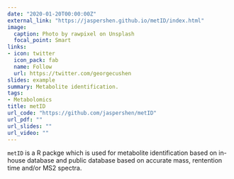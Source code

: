 ```yaml
---
date: "2020-01-20T00:00:00Z"
external_link: "https://jaspershen.github.io/metID/index.html"
image:
  caption: Photo by rawpixel on Unsplash
  focal_point: Smart
links:
- icon: twitter
  icon_pack: fab
  name: Follow
  url: https://twitter.com/georgecushen
slides: example
summary: Metabolite identification.
tags:
- Metabolomics
title: metID
url_code: "https://github.com/jaspershen/metID"
url_pdf: ""
url_slides: ""
url_video: ""
---
```


`metID` is a R packge which is used for metabolite identification based on in-house database and public database based on accurate mass, rentention time and/or MS2 spectra.